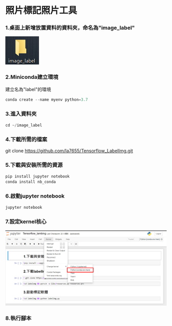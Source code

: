 # 照片標記照片工具
### 1.桌面上新增放置資料的資料夾，命名為"image_label"
![image](https://github.com/la7655/Tensorflow_LabelImg/blob/main/images/image1.PNG)
### 2.Miniconda建立環境
建立名為"label"的環境
```python
conda create --name myenv python=3.7
```
### 3.進入資料夾
```python
cd ~/image_label
```
### 4.下載所需的檔案
git clone https://github.com/la7655/Tensorflow_LabelImg.git
### 5.下載與安裝所需的資源
```python
pip install jupyter notebook
conda install nb_conda
```
### 6.啟動jupyter notebook
```python
jupyter notebook
```
### 7.設定kernel核心
![image](https://github.com/la7655/Tensorflow_LabelImg/blob/main/images/image2.PNG)
### 8.執行腳本

